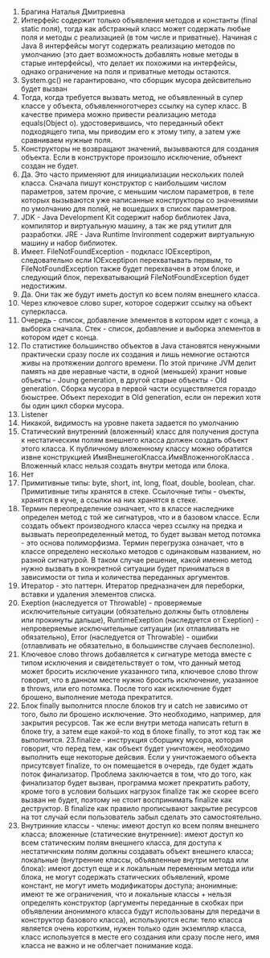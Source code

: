 1. Брагина Наталья Дмитриевна
2. Интерфейс содержит только объявления методов и константы (final static поля), тогда как абстракный класс может содержать любые поля и  методы с реализацией (в том числе и приватные). Начиная с Java 8 интерфейсы могут содержать реализацию методов по умолчанию (это дает возможность добавлять новые методы в старые интерфейсы), что делает их похожими на интерфейсы, однако ограничение на поля и приватные методы остаются.
3. System.gc() не гарантировано, что сборщик мусора дейсвительно будет вызван
4. Тогда, когда требуется вызвать метод, не объявленный в супер классе у объекта, объявленноготчерез ссылку на супер класс. В качестве примера можно привести реализацию метода equals(Object o). удостоверившись, что переданный обект подходящего типа, мы приводим его к этому типу, а затем уже сравниваем нужные поля.
5. Конструкторы не возвращают значений, вызывваются для создания объекта. Если в конструкторе произошло исключение, обънект создан не будет.
6. Да. Это часто применяют для инициализации нескольких полей класса. Сначала пишут конструктор с наибольшим числом параметров, затем прочие, с меньшим числом параметров, в теле которых вызываются уже написанные конструкторы со значениями по умолчанию для полей, не вошедших в список параметров.
7. JDK - Java Development Kit содержит набор библиотек Java, компилятор и виртуальную машину, а так же ряд утилит для разработки. JRE - Java Runtime Invironment содержит виртуальную машину и набор библиотек.
8. Имеет. FileNotFoundException - подкласс IOExceptipon, следовательно если IOExceptipon перехватывать первым, то FileNotFoundException также будет перехвачен в этом блоке, и следующий блок, перехватывающий FileNotFoundException будет недостижим.
9. Да. Они так же будут иметь доступ ко всем полям внешнего класса.
10. Через ключевое слово super, которое содержит ссылку на объект суперкласса.
11. Очередь - список, добавление элементов в котором идет с конца, а выборка сначала. Стек - список, добавление и выборка элементов в котором идет с конца.
12. По статистике большинство объектов в Java становятся ненужными практически сразу после их создания и лишь немногие остаются живы на протяжении долгого времени. По этой причине JVM делит память на две неравные части, в одной (меньшей) хранит новые объекты - Joung generation, в другой старые объекты - Old generation. Сборка мусора в первой части осуществляется гораздо бюыстрее. Объект переходит в Old generation, если он пережил хотя бы один цикл сборки мусора.
13. Listener
14. Никакой, видимость на уровне пакета задается по умолчанию
15. Статический внутренний (вложенный) класс для получения доступа к нестатическим полям внешнего класса должен создать объект этого класса. К публичному вложенному классу можно обратится извне конструкцией ИмяВнешнегоКласса.ИмяВложенногоКласса . Вложенный класс нельзя создать внутри метода или блока.
16. Нет
17. Примитивные типы: byte, short, int, long, float, double, boolean, char. Примитивные типы хранятся в стеке. Ссылочные типы - оъекты, хранятся в куче, а ссылки на них хранятся в стеке.
18. Термин переопределение означает, что в классе наследнике определен метод с той же сигнатуров, что и в базовом классе. Если создать объект производного класса через ссылку на предка и вызвыать переопределенный метод, то будет вызван метод потомка - это основа полиморфизма. Термин перегрузка означает, что в классе определено несколько методов с одинаковым названием, но разной сигнатурой. В таком случае решение, какой именно метод нужно вызвать в конкретной ситуации будет приниматься в зависимости от типа и количества переданных аргументов.
19. Итератор - это паттерн. Итератор предназначен для переборки, вставки и удаления элементов списка.
20. Exeption (наследуется от Throwable) - проверяемые исключительные ситуации (обязательно должны быть отловлены или прокинуты дальше), RuntimeExeption (наследуется от Exeption) - непроверяемые исключительные ситуации (их отлавливать не обязательно), Error  (наследуется от Throwable) - ошибки (отлавливать не обязательно, в большинстве случаев бесполезно).
21. Ключевое слово throws добавляется к сигнатуре метода вместе с типом исключения и свидетельствует о том, что данный метод может бросить исключение указанного типа, ключевое слово throw говорит, что в данном месте нужно бросить исключение, указанное в throws, или его потомка. После того как исключение будет брошено, выполнение метода прекратится.
22. Блок finally выполнится плосле блоков try и catch не зависимо от того, было ли брошено исключение. Это необходимо, например, для закрытия ресурсов. Так же если внутри метода написать return в блоке try, а затем еще какой-то код в блоке finally, то этот код так же выполнится.
23.finalize - инструкция сборщику мусора, которая говорит, что перед тем, как объект будет уничтожен, необходимо выполнить еще некоторые дейсвия. Если у уничтожаемого объекта присутсвует finalize, то он помещается в очередь, где будет ждать поток финализатор. Проблема заключается в том, что до того, как финализатор будет вызван, программа может прекратить работу, кроме того в условии больших нагрузок finalize так же скорее всего вызван не будет, поэтому не стоит воспринимать finalize как деструктор. В finalize как правило прописывают закрытие ресурсов на тот случай если пользователь забыл сделать это самостоятельно.
24. Внутринние классы - члены: имеют доступ ко всем полям внешнего класса; вложенные (статические внутренние): имеют доступ ко всем статическим полям внешнего класса, для доступа к нестатичнским полям должны создавать объект внешнего класса; локальные (внутренние классы, объявленные внутри метода или блока): имеют доступ еще и к локальным переменным метода или блока, не могут содержать статических объявлений, кроме констант, не могут иметь модификаторы доступа; анонимные: имеют те же ограничения, что и локальные классы + нельзя определять конструктор (аргументы переданные в скобках при объявлении анонимного класса будут использованы для передачи в конструктор базового класса), используются если: тело класса является очень коротким, нужен только один экземпляр класса, класс используется в месте его создания или сразу после него, имя класса не важно и не облегчает понимание кода.
